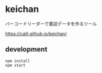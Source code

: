 # keichan

バーコードリーダーで書誌データを作るツール

https://calil.github.io/keichan/

## development

```
npm install  
npm start
```
